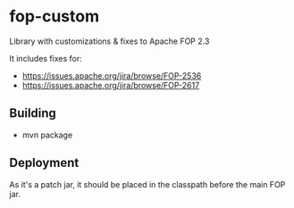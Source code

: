 # fop-custom
Library with customizations & fixes to Apache FOP 2.3

It includes fixes for:
  * https://issues.apache.org/jira/browse/FOP-2536
  * https://issues.apache.org/jira/browse/FOP-2617

## Building
  * mvn package

## Deployment

As it's a patch jar, it should be placed in the classpath before the main FOP jar.
